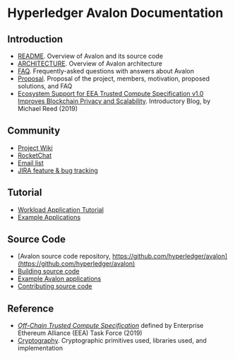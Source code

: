 # Hyperledger Avalon Documentation

## Introduction
* [README](../README.md). Overview of Avalon and its source code
* [ARCHITECTURE](avalon-arch.pdf). Overview of Avalon architecture
* [FAQ](FAQ.rst). Frequently-asked questions with answers about Avalon
* [Proposal](https://wiki.hyperledger.org/pages/viewpage.action?pageId=16324764). Proposal of the project, members, motivation, proposed solutions, and FAQ
* [Ecosystem Support for EEA Trusted Compute Specification v1.0 Improves Blockchain Privacy and Scalability](https://software.intel.com/en-us/articles/ecosystem-support-for-eea-trusted-compute-specification-v10-improves-blockchain-privacy-and). Introductory Blog, by Michael Reed (2019)

## Community
* [Project Wiki](https://wiki.hyperledger.org/display/avalon/Hyperledger+Avalon)
* [RocketChat](https://chat.hyperledger.org/channel/avalon)
* [Email list](https://lists.hyperledger.org/g/avalon)
* [JIRA feature & bug tracking](https://jira.hyperledger.org/secure/RapidBoard.jspa?rapidView=241&view=planning.nodetail)

## Tutorial
* [Workload Application Tutorial](workload-tutorial/)
* [Example Applications](../examples/apps/)

## Source Code
* [Avalon source code repository, https://github.com/hyperledger/avalon](https://github.com/hyperledger/avalon)
* [Building source code](../BUILD.md)
* [Example Avalon applications](../examples/apps/)
* [Contributing source code](../CONTRIBUTING.md)

## Reference
* [ _Off-Chain Trusted Compute Specification_](https://entethalliance.github.io/trusted-computing/spec.html) defined by Enterprise Ethereum Alliance (EEA) Task Force (2019)
* [Cryptography](../common/cpp/crypto/README.md). Cryptographic primitives
  used, libraries used, and implementation
